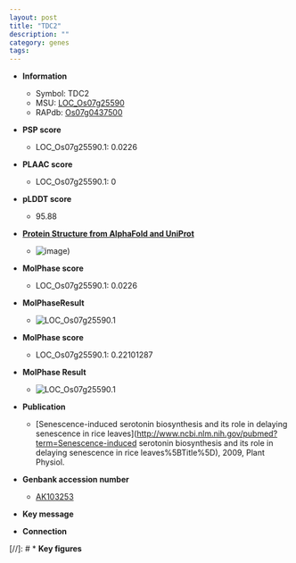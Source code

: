 ```yaml
---
layout: post
title: "TDC2"
description: ""
category: genes
tags: 
---
```


* **Information**  
    + Symbol: TDC2  
    + MSU: [LOC_Os07g25590](http://rice.plantbiology.msu.edu/cgi-bin/ORF_infopage.cgi?orf=LOC_Os07g25590)  
    + RAPdb: [Os07g0437500](http://rapdb.dna.affrc.go.jp/viewer/gbrowse_details/irgsp1?name=Os07g0437500)  

* **PSP score**  
    + LOC_Os07g25590.1: 0.0226 

* **PLAAC score**  
    + LOC_Os07g25590.1: 0 

* **pLDDT score**
    + 95.88

* **[Protein Structure from AlphaFold and UniProt](https://www.uniprot.org/uniprotkb/Q7XHL3/entry#structure)**
    + ![image](https://ricepsp.github.io/images/Q7/AF-Q7XHL3-F1.png))

* **MolPhase score**
    + LOC_Os07g25590.1: 0.0226

* **MolPhaseResult**
    + ![LOC_Os07g25590.1](https://ricepsp.github.io/pictures/LOC_Os07g/LOC_Os07g25590.1.png)

* **MolPhase score**
    + LOC_Os07g25590.1: 0.22101287

* **MolPhase Result**
    + ![LOC_Os07g25590.1](https://304243504.github.io/Pictures/LOC_Os07g/LOC_Os07g25590.1.png)

* **Publication**  
    + [Senescence-induced serotonin biosynthesis and its role in delaying senescence in rice leaves](http://www.ncbi.nlm.nih.gov/pubmed?term=Senescence-induced serotonin biosynthesis and its role in delaying senescence in rice leaves%5BTitle%5D), 2009, Plant Physiol.

* **Genbank accession number**  
    + [AK103253](http://www.ncbi.nlm.nih.gov/nuccore/AK103253)

* **Key message**  

* **Connection**  

[//]: # * **Key figures**  


